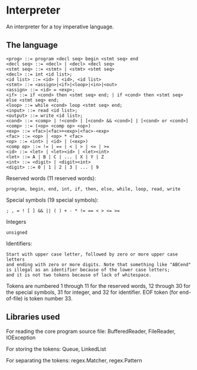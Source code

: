 # Interpreter

An interpreter for a toy imperative language.

## The language

```
<prog> ::= program <decl seq> begin <stmt seq> end
<decl seq> ::= <decl> | <decl> <decl seq>
<stmt seq> ::= <stmt> | <stmt> <stmt seq>
<decl> ::= int <id list>;
<id list> ::= <id> | <id>, <id list>
<stmt> ::= <assign>|<if>|<loop>|<in>|<out>
<assign> ::= <id> = <exp>;
<if> ::= if <cond> then <stmt seq> end; | if <cond> then <stmt seq> else <stmt seq> end;
<loop> ::= while <cond> loop <stmt seq> end;
<input> ::= read <id list>;
<output> ::= write <id list>;
<cond> ::= <comp> | !<cond> | [<cond> && <cond>] | [<cond> or <cond>]
<comp> ::= (<op> <comp op> <op>)
<exp> ::= <fac>|<fac>+<exp>|<fac>-<exp>
<fac> ::= <op> | <op> * <fac>
<op> ::= <int> | <id> | (<exp>)
<comp op> ::= != | == | < | > | <= | >= 
<id> ::= <let> | <let><id> | <let><int>
<let> ::= A | B | C | ... | X | Y | Z
<int> ::= <digit> | <digit><int>
<digit> ::= 0 | 1 | 2 | 3 | ... | 9
```

Reserved words (11 reserved words):
```
program, begin, end, int, if, then, else, while, loop, read, write
```
Special symbols (19 special symbols): 
```
; , = ! [ ] && || ( ) + - * != == < > <= >=
```
Integers 
```
unsigned
```
Identifiers: 
```
Start with upper case letter, followed by zero or more upper case letters
and ending with zero or more digits. Note that something like "ABCend" 
is illegal as an identifier because of the lower case letters; 
and it is not two tokens because of lack of whitespace.
```

Tokens are numbered 1 through 11 for the reserved words, 12 through 30 for the special symbols, 31 for integer, and 32 for identifier. EOF token
(for end-of-file) is token number 33.

## Libraries used

For reading the core program source file:
BufferedReader, FileReader, IOException

For storing the tokens:
Queue, LinkedList

For separating the tokens:
regex.Matcher, regex.Pattern